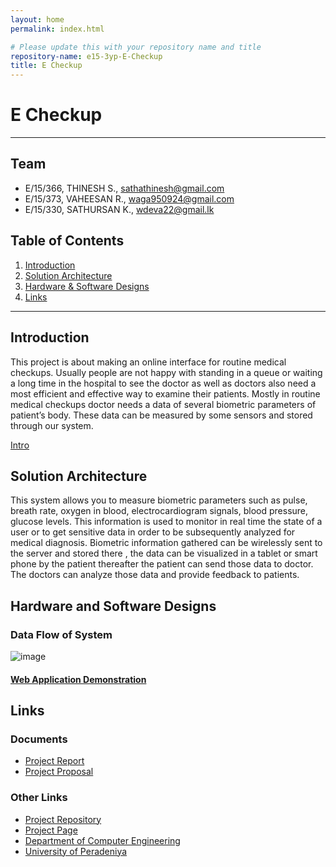 ```yaml
---
layout: home
permalink: index.html

# Please update this with your repository name and title
repository-name: e15-3yp-E-Checkup
title: E Checkup
---
```


[comment]: # "This is the standard layout for the project, but you can clean this and use your own template"

# E Checkup

---

## Team
-  E/15/366, THINESH S., [sathathinesh@gmail.com](mailto:sathathinesh@gmail.com)
-  E/15/373, VAHEESAN R., [waga950924@gmail.com](mailto:waga950924@gmail.com)
-  E/15/330, SATHURSAN K., [wdeva22@gmail.lk](mailto:wdeva22@gmail.lk)

## Table of Contents
1. [Introduction](#introduction)
2. [Solution Architecture](#solution-architecture )
3. [Hardware & Software Designs](#hardware-and-software-designs)
4. [Links](#links)

---

## Introduction

This project is about making an online interface for routine medical checkups. Usually people are not happy with standing in a queue or waiting a long time in the hospital to see the doctor as well as doctors also need a most efficient and effective way to examine their patients. Mostly in routine medical checkups doctor needs a data of several biometric parameters of patient’s body. These data can be measured by some sensors and stored through our system.



[Intro](data/videos/CO321_Animation.mp4)

## Solution Architecture

This system allows you to measure biometric parameters such as pulse, breath rate, oxygen in blood, electrocardiogram signals, blood pressure, glucose levels. This information is used to monitor in real time the state of a user or to get sensitive data in order to be subsequently analyzed for medical diagnosis. Biometric information gathered can be wirelessly sent to the server and stored there , the data can be visualized in a tablet or smart phone by the patient thereafter the patient can send those data to doctor. The doctors can analyze those data and provide feedback to patients.

## Hardware and Software Designs  
### Data Flow of System  
![image](data/images/DataFlow.jpg)  
    
#### [Web Application Demonstration](data/WebApp.mp4)




## Links  
### Documents
- [Project Report](data/documents/pro_report.pptx)
- [Project Proposal](data/documents/ProjectProposal.docx)  
### Other Links  

- <a href = "https://github.com/cepdnaclk/e15-3yp-E-Checkup" target = "_blank"> Project Repository </a>
- <a href = "https://cepdnaclk.github.io/e15-3yp-E-Checkup/" target = "_blank">Project Page</a>
- <a href = "http://www.ce.pdn.ac.lk/" target = "_blank">Department of Computer Engineering</a>
- <a href = "https://eng.pdn.ac.lk/" target = "_blank">University of Peradeniya</a>


[//]: # (Please refer this to learn more about Markdown syntax)
[//]: # (https://github.com/adam-p/markdown-here/wiki/Markdown-Cheatsheet)
